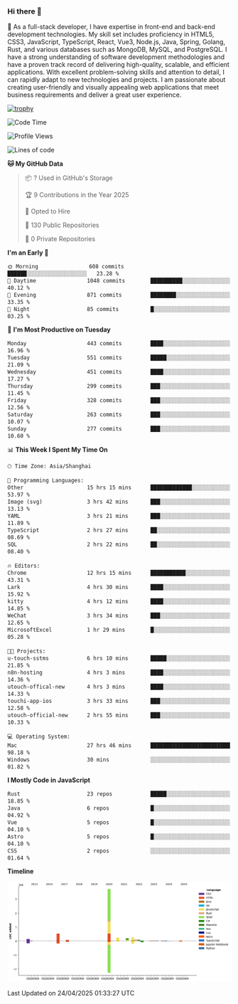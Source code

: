 ### Hi there 👋

🌱 As a full-stack developer, I have expertise in front-end and back-end development technologies. My skill set includes proficiency in HTML5, CSS3, JavaScript, TypeScript, React, Vue3, Node.js, Java, Spring, Golang, Rust, and various databases such as MongoDB, MySQL, and PostgreSQL. I have a strong understanding of software development methodologies and have a proven track record of delivering high-quality, scalable, and efficient applications. With excellent problem-solving skills and attention to detail, I can rapidly adapt to new technologies and projects. I am passionate about creating user-friendly and visually appealing web applications that meet business requirements and deliver a great user experience.

[![trophy](https://github-profile-trophy.vercel.app/?username=elton&rank=SECRET,SSS,SS,S,AAA,AA,A&theme=onedark&no-frame=true&margin-w=10)](https://github.com/ryo-ma/github-profile-trophy)

<!--START_SECTION:waka-->
![Code Time](http://img.shields.io/badge/Code%20Time-1%2C574%20hrs%2028%20mins-blue)

![Profile Views](http://img.shields.io/badge/Profile%20Views-0-blue)

![Lines of code](https://img.shields.io/badge/From%20Hello%20World%20I%27ve%20Written-5.6%20million%20lines%20of%20code-blue)

**🐱 My GitHub Data** 

> 📦 ? Used in GitHub's Storage 
 > 
> 🏆 9 Contributions in the Year 2025
 > 
> 💼 Opted to Hire
 > 
> 📜 130 Public Repositories 
 > 
> 🔑 0 Private Repositories 
 > 
**I'm an Early 🐤** 

```text
🌞 Morning                608 commits         ██████░░░░░░░░░░░░░░░░░░░   23.28 % 
🌆 Daytime                1048 commits        ██████████░░░░░░░░░░░░░░░   40.12 % 
🌃 Evening                871 commits         ████████░░░░░░░░░░░░░░░░░   33.35 % 
🌙 Night                  85 commits          █░░░░░░░░░░░░░░░░░░░░░░░░   03.25 % 
```
📅 **I'm Most Productive on Tuesday** 

```text
Monday                   443 commits         ████░░░░░░░░░░░░░░░░░░░░░   16.96 % 
Tuesday                  551 commits         █████░░░░░░░░░░░░░░░░░░░░   21.09 % 
Wednesday                451 commits         ████░░░░░░░░░░░░░░░░░░░░░   17.27 % 
Thursday                 299 commits         ███░░░░░░░░░░░░░░░░░░░░░░   11.45 % 
Friday                   328 commits         ███░░░░░░░░░░░░░░░░░░░░░░   12.56 % 
Saturday                 263 commits         ███░░░░░░░░░░░░░░░░░░░░░░   10.07 % 
Sunday                   277 commits         ███░░░░░░░░░░░░░░░░░░░░░░   10.60 % 
```


📊 **This Week I Spent My Time On** 

```text
🕑︎ Time Zone: Asia/Shanghai

💬 Programming Languages: 
Other                    15 hrs 15 mins      █████████████░░░░░░░░░░░░   53.97 % 
Image (svg)              3 hrs 42 mins       ███░░░░░░░░░░░░░░░░░░░░░░   13.13 % 
YAML                     3 hrs 21 mins       ███░░░░░░░░░░░░░░░░░░░░░░   11.89 % 
TypeScript               2 hrs 27 mins       ██░░░░░░░░░░░░░░░░░░░░░░░   08.69 % 
SQL                      2 hrs 22 mins       ██░░░░░░░░░░░░░░░░░░░░░░░   08.40 % 

🔥 Editors: 
Chrome                   12 hrs 15 mins      ███████████░░░░░░░░░░░░░░   43.31 % 
Lark                     4 hrs 30 mins       ████░░░░░░░░░░░░░░░░░░░░░   15.92 % 
kitty                    4 hrs 12 mins       ████░░░░░░░░░░░░░░░░░░░░░   14.85 % 
WeChat                   3 hrs 34 mins       ███░░░░░░░░░░░░░░░░░░░░░░   12.65 % 
MicrosoftExcel           1 hr 29 mins        █░░░░░░░░░░░░░░░░░░░░░░░░   05.28 % 

🐱‍💻 Projects: 
u-touch-sstms            6 hrs 10 mins       █████░░░░░░░░░░░░░░░░░░░░   21.85 % 
n8n-hosting              4 hrs 3 mins        ████░░░░░░░░░░░░░░░░░░░░░   14.36 % 
utouch-offical-new       4 hrs 3 mins        ████░░░░░░░░░░░░░░░░░░░░░   14.33 % 
touchi-app-ios           3 hrs 33 mins       ███░░░░░░░░░░░░░░░░░░░░░░   12.58 % 
utouch-official-new      2 hrs 55 mins       ███░░░░░░░░░░░░░░░░░░░░░░   10.33 % 

💻 Operating System: 
Mac                      27 hrs 46 mins      █████████████████████████   98.18 % 
Windows                  30 mins             ░░░░░░░░░░░░░░░░░░░░░░░░░   01.82 % 
```

**I Mostly Code in JavaScript** 

```text
Rust                     23 repos            █████░░░░░░░░░░░░░░░░░░░░   18.85 % 
Java                     6 repos             █░░░░░░░░░░░░░░░░░░░░░░░░   04.92 % 
Vue                      5 repos             █░░░░░░░░░░░░░░░░░░░░░░░░   04.10 % 
Astro                    5 repos             █░░░░░░░░░░░░░░░░░░░░░░░░   04.10 % 
CSS                      2 repos             ░░░░░░░░░░░░░░░░░░░░░░░░░   01.64 % 
```



**Timeline**

![Lines of Code chart](https://raw.githubusercontent.com/elton/elton/main/assets/bar_graph.png)


 Last Updated on 24/04/2025 01:33:27 UTC
<!--END_SECTION:waka-->

<!--
**elton/elton** is a ✨ _special_ ✨ repository because its `README.md` (this file) appears on your GitHub profile.

Here are some ideas to get you started:

- 🔭 I’m currently working on ...
- 🌱 I’m currently learning ...
- 👯 I’m looking to collaborate on ...
- 🤔 I’m looking for help with ...
- 💬 Ask me about ...
- 📫 How to reach me: ...
- 😄 Pronouns: ...
- ⚡ Fun fact: ...
-->
